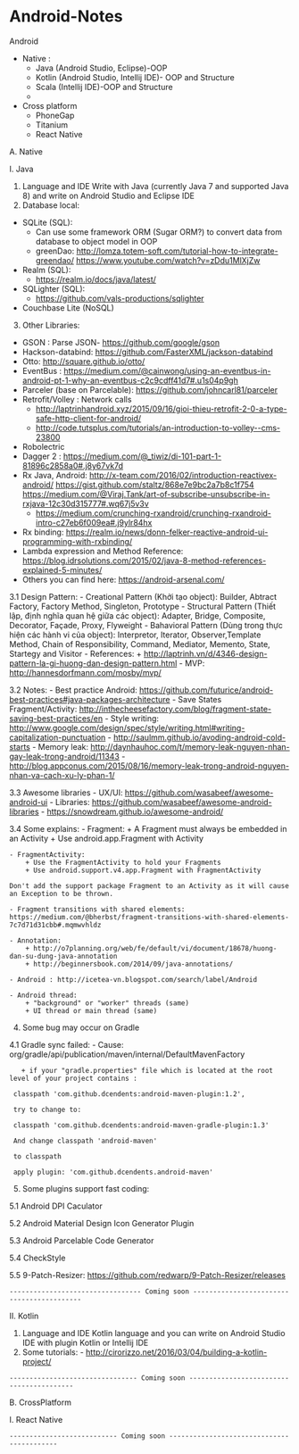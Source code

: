 # Android-Notes
 Android
  - Native : 
  	+ Java (Android Studio, Eclipse)-OOP 
  	+ Kotlin (Android Studio, Intellij IDE)- OOP and Structure 
  	+ Scala (Intellij IDE)-OOP and Structure
  	+ 
  - Cross platform
  	+ PhoneGap
  	+ Titanium
  	+ React Native
  	
A. Native

I. Java
 1. Language and IDE
   Write with Java (currently Java 7 and supported Java 8) and write on Android Studio and Eclipse IDE
 2.	Database local:
  -  SQLite (SQL):
	  + Can use some framework ORM (Sugar ORM?) to convert data from database to object model in OOP
	  + greenDao: http://lomza.totem-soft.com/tutorial-how-to-integrate-greendao/
	  	      https://www.youtube.com/watch?v=zDdu1MlXjZw
  - Realm (SQL):
	  + https://realm.io/docs/java/latest/
  - SQLighter (SQL):
	  + https://github.com/vals-productions/sqlighter
  - Couchbase Lite (NoSQL)

 3.	Other Libraries:
  - GSON : Parse JSON- https://github.com/google/gson
  - Hackson-databind: https://github.com/FasterXML/jackson-databind
  - Otto: http://square.github.io/otto/
  - EventBus : https://medium.com/@cainwong/using-an-eventbus-in-android-pt-1-why-an-eventbus-c2c9cdff41d7#.u1s04p9gh 
  - Parceler (base on Parcelable): https://github.com/johncarl81/parceler
  - Retrofit/Volley : Network calls
    + http://laptrinhandroid.xyz/2015/09/16/gioi-thieu-retrofit-2-0-a-type-safe-http-client-for-android/
    + http://code.tutsplus.com/tutorials/an-introduction-to-volley--cms-23800
  - Robolectric
  - Dagger 2 : https://medium.com/@_tiwiz/di-101-part-1-81896c2858a0#.j8y67vk7d
  - Rx Java, Android: 
    http://x-team.com/2016/02/introduction-reactivex-android/ 
    https://gist.github.com/staltz/868e7e9bc2a7b8c1f754
    https://medium.com/@Viraj.Tank/art-of-subscribe-unsubscribe-in-rxjava-12c30d315777#.wq67j5v3v
    * https://medium.com/crunching-rxandroid/crunching-rxandroid-intro-c27eb6f009ea#.j9ylr84hx
  - Rx binding: https://realm.io/news/donn-felker-reactive-android-ui-programming-with-rxbinding/
  - Lambda expression and Method Reference: 
    https://blog.idrsolutions.com/2015/02/java-8-method-references-explained-5-minutes/
  - Others you can find here: https://android-arsenal.com/
  
  3.1	Design Pattern:
    - Creational Pattern (Khởi tạo object): Builder, Abtract Factory, Factory Method, Singleton, Prototype
    - Structural Pattern (Thiết lập, định nghĩa quan hệ giữa các object): Adapter, Bridge, Composite, Decorator, Façade, Proxy, Flyweight
    - Bahavioral Pattern (Dùng trong thực hiện các hành vi của object): Interpretor, Iterator, Observer,Template Method, Chain of Responsibility, Command, Mediator, Memento, State, Startegy and Visitor
    - References:
    	+ http://laptrinh.vn/d/4346-design-pattern-la-gi-huong-dan-design-pattern.html
    - MVP: http://hannesdorfmann.com/mosby/mvp/
    
  3.2	Notes:
    - Best practice Android: https://github.com/futurice/android-best-practices#java-packages-architecture
    - Save States Fragment/Activity: http://inthecheesefactory.com/blog/fragment-state-saving-best-practices/en
    - Style writing: http://www.google.com/design/spec/style/writing.html#writing-capitalization-punctuation
    - http://saulmm.github.io/avoding-android-cold-starts
    - Memory leak: http://daynhauhoc.com/t/memory-leak-nguyen-nhan-gay-leak-trong-android/11343
    - http://blog.appconus.com/2015/08/16/memory-leak-trong-android-nguyen-nhan-va-cach-xu-ly-phan-1/

  3.3	Awesome libraries
    - UX/UI: https://github.com/wasabeef/awesome-android-ui
    - Libraries: https://github.com/wasabeef/awesome-android-libraries
    - https://snowdream.github.io/awesome-android/
    
  3.4   Some explains:
    - Fragment: 
    	+ A Fragment must always be embedded in an Activity
    	+ Use android.app.Fragment with Activity
    	
    - FragmentActivity:
    	+ Use the FragmentActivity to hold your Fragments
    	+ Use android.support.v4.app.Fragment with FragmentActivity
    	
    Don't add the support package Fragment to an Activity as it will cause an Exception to be thrown.
    
    - Fragment transitions with shared elements: https://medium.com/@bherbst/fragment-transitions-with-shared-elements-7c7d71d31cbb#.mqmwvhldz
    
    - Annotation: 
    	+ http://o7planning.org/web/fe/default/vi/document/18678/huong-dan-su-dung-java-annotation
    	+ http://beginnersbook.com/2014/09/java-annotations/
    	
    - Android : http://icetea-vn.blogspot.com/search/label/Android
    
    - Android thread: 
    	+ "background" or "worker" threads (same)
    	+ UI thread or main thread (same)
 4. Some bug may occur on Gradle
 
  4.1 Gradle sync failed: 
    - Cause: org/gradle/api/publication/maven/internal/DefaultMavenFactory
   
       + if your "gradle.properties" file which is located at the root level of your project contains :
	
	 classpath 'com.github.dcendents:android-maven-plugin:1.2',
	
	 try to change to:
	
	 classpath 'com.github.dcendents:android-maven-gradle-plugin:1.3'

	 And change classpath 'android-maven'
	
	 to classpath

 	 apply plugin: 'com.github.dcendents.android-maven'
 
 5. Some plugins support fast coding:
 
  5.1 Android DPI Caculator

  5.2 Android Material Design Icon Generator Plugin
  
  5.3 Android Parcelable Code Generator
  
  5.4 CheckStyle
  
  5.5 9-Patch-Resizer: https://github.com/redwarp/9-Patch-Resizer/releases
 
	--------------------------------- Coming soon ------------------------------------------
    
II. Kotlin
  1. Language and IDE
  	Kotlin language and you can write on Android Studio IDE with plugin Kotlin or Intellij IDE
  2. Some tutorials:
  	- http://cirorizzo.net/2016/03/04/building-a-kotlin-project/
  	
	
	-------------------------------- Coming soon -----------------------------------------

B. CrossPlatform

I. React Native

	--------------------------- Coming soon ------------------------------------------
 
